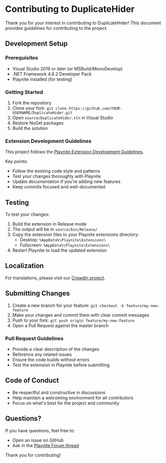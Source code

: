 # Contributing to DuplicateHider

Thank you for your interest in contributing to DuplicateHider! This document provides guidelines for contributing to the project.

## Development Setup

### Prerequisites

- Visual Studio 2019 or later (or MSBuild/MonoDevelop)
- .NET Framework 4.6.2 Developer Pack
- Playnite installed (for testing)

### Getting Started

1. Fork the repository
2. Clone your fork: `git clone https://github.com/YOUR-USERNAME/DuplicateHider.git`
3. Open `source/DuplicateHider.sln` in Visual Studio
4. Restore NuGet packages
5. Build the solution

### Extension Development Guidelines

This project follows the [Playnite Extension Development Guidelines](https://api.playnite.link/docs/tutorials/extensions/intro.html).

Key points:
- Follow the existing code style and patterns
- Test your changes thoroughly with Playnite
- Update documentation if you're adding new features
- Keep commits focused and well-documented

## Testing

To test your changes:

1. Build the extension in Release mode
2. The output will be in `source/bin/Release/`
3. Copy the extension files to your Playnite extensions directory:
   - Desktop: `%AppData%\Playnite\Extensions\`
   - Fullscreen: `%AppData%\Playnite\Extensions\`
4. Restart Playnite to load the updated extension

## Localization

For translations, please visit our [Crowdin project](https://crowdin.com/project/duplicatehider).

## Submitting Changes

1. Create a new branch for your feature: `git checkout -b feature/my-new-feature`
2. Make your changes and commit them with clear commit messages
3. Push to your fork: `git push origin feature/my-new-feature`
4. Open a Pull Request against the master branch

### Pull Request Guidelines

- Provide a clear description of the changes
- Reference any related issues
- Ensure the code builds without errors
- Test the extension in Playnite before submitting

## Code of Conduct

- Be respectful and constructive in discussions
- Help maintain a welcoming environment for all contributors
- Focus on what's best for the project and community

## Questions?

If you have questions, feel free to:
- Open an issue on GitHub
- Ask in the [Playnite Forum thread](https://playnite.link/forum/thread-308.html)

Thank you for contributing!
